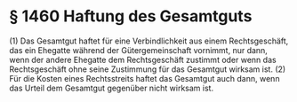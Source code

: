 # § 1460 Haftung des Gesamtguts
(1) Das Gesamtgut haftet für eine Verbindlichkeit aus einem Rechtsgeschäft, das ein Ehegatte während der Gütergemeinschaft vornimmt, nur dann, wenn der andere Ehegatte dem Rechtsgeschäft zustimmt oder wenn das Rechtsgeschäft ohne seine Zustimmung für das Gesamtgut wirksam ist.
(2) Für die Kosten eines Rechtsstreits haftet das Gesamtgut auch dann, wenn das Urteil dem Gesamtgut gegenüber nicht wirksam ist.